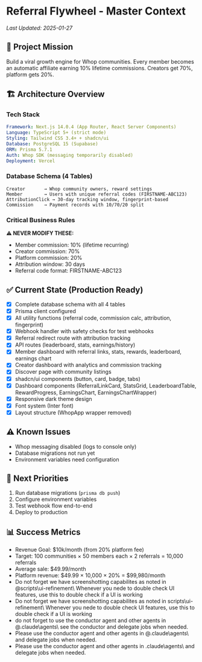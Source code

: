 # Referral Flywheel - Master Context
*Last Updated: 2025-01-27*

## 🎯 Project Mission
Build a viral growth engine for Whop communities. Every member becomes an automatic affiliate earning 10% lifetime commissions. Creators get 70%, platform gets 20%.

## 🏗️ Architecture Overview

### Tech Stack
```yaml
Framework: Next.js 14.0.4 (App Router, React Server Components)
Language: TypeScript 5+ (strict mode)
Styling: Tailwind CSS 3.4+ + shadcn/ui
Database: PostgreSQL 15 (Supabase)
ORM: Prisma 5.7.1
Auth: Whop SDK (messaging temporarily disabled)
Deployment: Vercel
```

### Database Schema (4 Tables)
```prisma
Creator       → Whop community owners, reward settings
Member        → Users with unique referral codes (FIRSTNAME-ABC123)
AttributionClick → 30-day tracking window, fingerprint-based
Commission    → Payment records with 10/70/20 split
```

### Critical Business Rules
**⚠️ NEVER MODIFY THESE:**
- Member commission: 10% (lifetime recurring)
- Creator commission: 70%
- Platform commission: 20%
- Attribution window: 30 days
- Referral code format: FIRSTNAME-ABC123

## ✅ Current State (Production Ready)
- [x] Complete database schema with all 4 tables
- [x] Prisma client configured
- [x] All utility functions (referral code, commission calc, attribution, fingerprint)
- [x] Webhook handler with safety checks for test webhooks
- [x] Referral redirect route with attribution tracking
- [x] API routes (leaderboard, stats, earnings/history)
- [x] Member dashboard with referral links, stats, rewards, leaderboard, earnings chart
- [x] Creator dashboard with analytics and commission tracking
- [x] Discover page with community listings
- [x] shadcn/ui components (button, card, badge, tabs)
- [x] Dashboard components (ReferralLinkCard, StatsGrid, LeaderboardTable, RewardProgress, EarningsChart, EarningsChartWrapper)
- [x] Responsive dark theme design
- [x] Font system (Inter font)
- [x] Layout structure (WhopApp wrapper removed)

## ⚠️ Known Issues
- Whop messaging disabled (logs to console only)
- Database migrations not run yet
- Environment variables need configuration

## 🎯 Next Priorities
1. Run database migrations (`prisma db push`)
2. Configure environment variables
3. Test webhook flow end-to-end
4. Deploy to production

## 📊 Success Metrics
- Revenue Goal: $10k/month (from 20% platform fee)
- Target: 100 communities × 50 members each × 2 referrals = 10,000 referrals
- Average sale: $49.99/month
- Platform revenue: $49.99 × 10,000 × 20% = $99,980/month
- Do not forget we have screenshotting capabilites as noted in @scripts\ui-refinement\ Whenever you nede to double check UI features, use this to double check if a UI is working
- Do not forget we have screenshotting capabilites as noted in scripts\ui-refinement\ Whenever you
 nede to double check UI features, use this to double check if a UI is working
- do not forget to use the conductor agent and other agents in @.claude\agents\ see the conductor and delegate jobs when needed.
- Please use the conductor agent and other agents in @.claude\agents\ and
 delegate jobs when needed.
- Please use the conductor agent and other agents in .claude\agents\ and
  delegate jobs when needed.